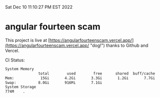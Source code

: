 Sat Dec 10 11:10:27 PM EST 2022

# angular fourteen scam


This project is live at [https://angularfourteenscam.vercel.app/](https://angularfourteenscam.vercel.app/ "dog!") thanks to Github and Vercel.

CI Status: 

```bash
System Memory
               total        used        free      shared  buff/cache   available
Mem:            15Gi       4.2Gi       3.3Gi       1.2Gi       7.7Gi       9.5Gi
Swap:          8.0Gi       916Mi       7.1Gi
System Storage
774M	.
